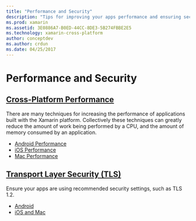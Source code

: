 ```yaml
---
title: "Performance and Security"
description: "Tips for improving your apps performance and ensuring secure communications."
ms.prod: xamarin
ms.assetid: 3E0886A7-B0ED-44CC-8DE3-5B274FBBE2E5
ms.technology: xamarin-cross-platform
author: conceptdev
ms.author: crdun
ms.date: 04/25/2017
---
```

# Performance and Security

## [Cross-Platform Performance](memory-perf-best-practices.md)

There are many techniques for increasing the performance of applications built with the Xamarin platform. Collectively these techniques can greatly reduce the amount of work being performed by a CPU, and the amount of memory consumed by an application.

- [Android Performance](~/android/deploy-test/performance.md?context=xamarin/cross-platform)
- [iOS Performance](~/ios/deploy-test/performance.md?context=xamarin/cross-platform)
- [Mac Performance](~/mac/deploy-test/performance.md?context=xamarin/cross-platform)

## [Transport Layer Security (TLS)](~/cross-platform/app-fundamentals/transport-layer-security.md)

Ensure your apps are using recommended security settings, such as TLS 1.2.

- [Android](~/android/app-fundamentals/http-stack.md?context=xamarin/cross-platform)
- [iOS and Mac](~/cross-platform/macios/http-stack.md?context=xamarin/cross-platform)